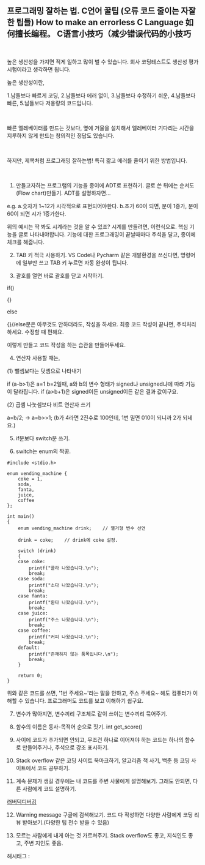 ## 프로그래밍 잘하는 법. C언어 꿀팁 (오류 코드 줄이는 자잘한 팁들) How to make an errorless C Language 如何擅长编程。 C语言小技巧（减少错误代码的小技巧

​

높은 생산성을 가지면 적게 일하고 많이 벌 수 있습니다. 회사 코딩테스트도 생산성 평가 시험이라고 생각하면 됩니다.

높은 생산성이란,

1.남들보다 빠르게 코딩, 2.남들보다 에러 없이, 3.남들보다 수정하기 쉬운, 4.남들보다 빠른, 5.남들보다 저용량의 코드입니다.

​

빠른 엘레베이터를 만드는 것보다, 옆에 거울을 설치해서 엘레베이터 기다리는 시간을 지루하지 않게 만드는 창의적인 정답도 있습니다.

​

하지만, 제목처럼 프로그래밍 잘하는법! 특히 짧고 에러를 줄이기 위한 방법입니다.

​

1. 만들고자하는 프로그램의 기능을 종이에 ADT로 표현하기. 글로 쓴 뒤에는 순서도(Flow chart)만들기. ADT를 설명하자면...

e.g. a.숫자가 1~12가 시각적으로 표현되어야한다. b.초가 60이 되면, 분이 1증가, 분이 60이 되면 시가 1증가한다.

위의 예시는 딱 봐도 시계라는 것을 알 수 있죠? 시계를 만들려면, 이런식으로. 핵심 기능을 글로 나타내야합니다. 기능에 대한 프로그래밍이 끝날때마다 주석을 달고, 종이에 체크를 해줍니다.

2. TAB 키 적극 사용하기. VS Code나 Pycharm 같은 개발환경을 쓰신다면, 명령어에 일부만 쓰고 TAB 키 누르면 자동 완성이 됩니다.

3. 괄호를 열면 바로 괄호를 닫고 시작하기.

if()

{}

else

{}//else문은 아무것도 안하더라도, 작성을 하세요. 최종 코드 작성이 끝나면, 주석처리하세요. 수정할 때 편해요.

이렇게 만들고 코드 작성을 하는 습관을 만들어두세요.

4. 연산자 사용할 때는, 

(1) 뺄셈보다는 덧셈으로 나타내기

if (a-b>1)은 a=1 b=2일때, a와 b의 변수 형태가 signed냐 unsigned냐에 따라 기능이 달라집니다. if (a>b+1)은 signed이든 unsigned이든 같은 결과 값이구요.

(2) 곱셈 나눗셈보다 비트 연산자 쓰기

a=b/2; -> a=b>>1; (b가 4라면 2진수로 100인데, 1번 밀면 010이 되니까 2가 되네요.)

5. if문보다 switch문 쓰기.

6. switch는 enum의 짝꿍.

```
#include <stdio.h>

enum vending_machine {
    coke = 1,
    soda,
    fanta,
    juice,
    coffee
};

int main()
{
    enum vending_machine drink;    // 열거형 변수 선언

    drink = coke;    // drink에 coke 설정.

    switch (drink)
    {
    case coke:
        printf("콜라 나왔습니다.\n");
        break;
    case soda:
        printf("소다 나왔습니다.\n");
        break;
    case fanta:
        printf("환타 나왔습니다.\n");
        break;
    case juice:
        printf("주스 나왔습니다.\n");
        break;
    case coffee:
        printf("커피 나왔습니다.\n");
        break;
    default:
        printf("존재하지 않는 품목입니다.\n");
        break;
    }

    return 0;
}
```

위와 같은 코드를 쓰면, '1번 주세요~'라는 말을 안하고, 주스 주세요~ 해도 컴퓨터가 이해할 수 있습니다. 프로그래머도 코드를 보고 이해하기 쉽구요.

7. 변수가 많아지면, 변수끼리 구조체로 같이 쓰이는 변수끼리 묶어주기.

8. 함수의 이름은 동사-목적어 순으로 짓기. int get_score()

9. 사이에 코드가 추가되면 안되고, 무조건 하나로 이어져야 하는 코드는 하나의 함수로 만들어주거나, 주석으로 강조 표시하기.

10. Stack overflow 같은 코딩 사이트 북마크하기, 알고리즘 책 사기, 백준 등 코딩 사이트에서 코드 공부하기.

11. 계속 문제가 생길 경우에는 내 코드를 주변 사물에게 설명해보기. 그래도 안되면, 다른 사람에게 코드 설명하기.

[러버덕디버깅](https://en.wikipedia.org/wiki/Rubber_duck_debugging, "러버덕 디버깅")

12.  Warning message 구글에 검색해보기. 코드 다 작성하면 다양한 사람에게 코딩 리뷰 받아보기.(다양한 팁 전수 받을 수 있음)

13. 모르는 사람에게 내게 아는 것 가르쳐주기. Stack overflow도 좋고, 지식인도 좋고, 주변 지인도 좋음.

 해시태그 : 